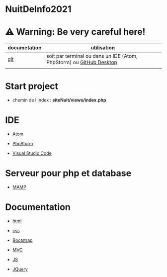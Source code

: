 # NuitDeInfo2021

# ⚠️ **Warning**: Be very careful here!

| documetation                        | utilisation                                                                                       |
|-------------------------------------|---------------------------------------------------------------------------------------------------|
| [git](https://git-scm.com/docs/git) | soit par terminal ou dans un IDE (Atom, PhpStorm) ou [GitHub Desktop](https://desktop.github.com) |
|                                     |                                                                                                   |

# Start project

- chemin de l'index : **siteNuit/views/index.php**

# IDE

- [Atom](https://atom.io)

- [PhpStorm](https://www.jetbrains.com/fr-fr/phpstorm/download/)

- [Visual Studio Code](https://code.visualstudio.com/download)

# Serveur pour php et database

- [MAMP](https://www.mamp.info/en/downloads/)

# Documentation

- [html](https://developer.mozilla.org/fr/docs/Web/HTML)

- [css](https://developer.mozilla.org/fr/docs/Web/CSS/Reference)

- [Bootstrap](https://getbootstrap.com/docs/5.0/getting-started/introduction/)

- [MVC](https://openclassrooms.com/fr/courses/4670706-adoptez-une-architecture-mvc-en-php)

- [JS](https://developer.mozilla.org/fr/docs/Web/JavaScript)

- [JQuery](https://api.jquery.com)

